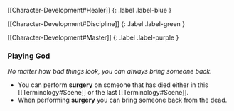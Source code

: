 
[[Character-Development#Healer]]
{: .label .label-blue }

[[Character-Development#Discipline]]
{: .label .label-green }

[[Character-Development#Master]]
{: .label .label-purple }
### Playing God
*No matter how bad things look, you can always bring someone back.*
* You can perform **surgery** on someone that has died either in this [[Terminology#Scene]] or the last [[Terminology#Scene]]. 
* When performing **surgery** you can bring someone back from the dead.
